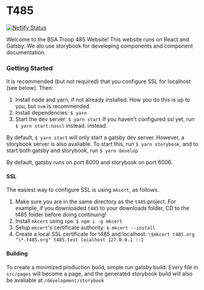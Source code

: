 # T485
[![Netlify Status](https://api.netlify.com/api/v1/badges/0643d0b2-6e9b-45a6-b71f-7d59a56fc293/deploy-status)](https://app.netlify.com/sites/t485/deploys)


Welcome to the BSA Troop 485 Website! This website runs on React and Gatsby. We alo
use storybook for developing components and component documentation.

### Getting Started

It is recommended (but not required) that you configure SSL for localhost (see below).
Then:

1. Install node and yarn, if not already installed. How you do this is up to you, but `nvm` is recommended.
2. Install dependencies: `$ yarn`
3. Start the dev server: `$ yarn start` If you haven't configured ssl yet, run `$ yarn start:nossl` instead.
   instead.

By default, `$ yarn start` will only start a gatsby dev server. However, a storybook server is also avaliable.
To start this, run `$ yarn storybook`, and to start both gatsby and storybook, run `$ yarn develop`

By default, gatsby runs on port 8000 and storybook on port 6006.

#### SSL

The easiest way to configure SSL is using `mkcert`, as follows.

1. Make sure you are in the same directory as the `t485` project. For example, if you downloaded
   `t485` to your downloads folder, CD to the t485 folder before doing continuing!
2. Install `mkcert` using `npm`: `$ npm i -g mkcert`
3. Setup `mkcert`'s certificate authority: `$ mkcert --install`
4. Create a local SSL certificate for t485 and localhost:
   `\$mkcert t485.org "\*.t485.org" t485.test localhost 127.0.0.1 ::1`

#### Building

To create a minimized production build, simple run gatsby build. Every file
in `src/pages` will become a page, and the generated storybook build will also be avaliable at
`/development/storybook`
